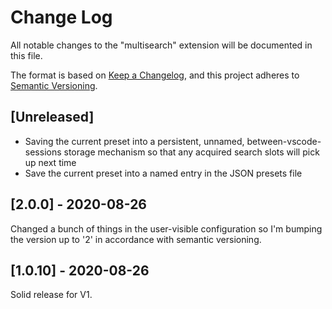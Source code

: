 # Change Log

All notable changes to the "multisearch" extension will be documented in this file.

The format is based on [Keep a Changelog](https://keepachangelog.com/en/1.0.0/),
and this project adheres to [Semantic Versioning](https://semver.org/spec/v2.0.0.html).

## [Unreleased]

-   Saving the current preset into a persistent, unnamed, between-vscode-sessions storage mechanism so that any acquired search slots will pick up next time
-   Save the current preset into a named entry in the JSON presets file

## [2.0.0] - 2020-08-26

Changed a bunch of things in the user-visible configuration so I'm bumping the version up to '2' in accordance with semantic versioning.

## [1.0.10] - 2020-08-26

Solid release for V1.
